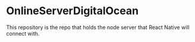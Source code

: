 # OnlineServerDigitalOcean
This repository is the repo that holds the node server that React Native will connect with.
